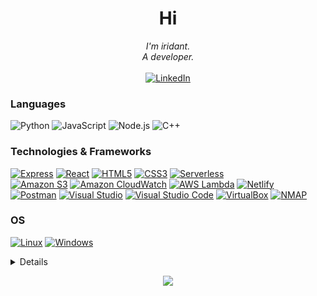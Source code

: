 <h1 align="center">Hi</h1>

<p align="center">
    <i>
        I'm iridant.<br>
        A developer.<br>
    </i><br>
    <a href="https://www.linkedin.com/in/odevie">
        <img src="https://img.shields.io/badge/LinkedIn-blue?style=flat-square&logo=linkedin" alt="LinkedIn">
    </a>

### Languages
![Python](https://img.shields.io/static/v1?style=for-the-badge&message=Python&color=3776AB&logo=Python&logoColor=FFFFFF&label=)
![JavaScript](https://img.shields.io/static/v1?style=for-the-badge&message=JavaScript&color=222222&logo=JavaScript&logoColor=F7DF1E&label=)
![Node.js](https://img.shields.io/static/v1?style=for-the-badge&message=Node.js&color=339933&logo=Node.js&logoColor=FFFFFF&label=)
![C++](https://img.shields.io/static/v1?style=for-the-badge&message=C%2B%2B&color=00599C&logo=C%2B%2B&logoColor=FFFFFF&label=)

### Technologies & Frameworks
[![Express](https://img.shields.io/badge/express.js-black?style=for-the-badge&logo=JavaScript)](https://github.com/iridant)
[![React](https://img.shields.io/static/v1?style=for-the-badge&message=React&color=222222&logo=React&logoColor=61DAFB&label=)](https://github.com/iridant)
[![HTML5](https://img.shields.io/static/v1?style=for-the-badge&message=HTML5&color=E34F26&logo=HTML5&logoColor=FFFFFF&label=)](https://github.com/iridant)
[![CSS3](https://img.shields.io/static/v1?style=for-the-badge&message=CSS&color=1572B6&logo=CSS3&logoColor=FFFFFF&label=)](https://github.com/iridant)
[![Serverless](https://img.shields.io/static/v1?style=for-the-badge&message=Serverless&color=FD5750&logo=Serverless&logoColor=FFFFFF&label=)](https://github.com/iridant)<br>
[![Amazon S3](https://img.shields.io/static/v1?style=for-the-badge&message=AWS+S3&color=569A31&logo=Amazon+S3&logoColor=FFFFFF&label=)](https://github.com/iridant)
[![Amazon CloudWatch](https://img.shields.io/static/v1?style=for-the-badge&message=Amazon+CloudWatch&color=FF4F8B&logo=Amazon+CloudWatch&logoColor=FFFFFF&label=)](https://github.com/iridant)
[![AWS Lambda](https://img.shields.io/static/v1?style=for-the-badge&message=AWS+Lambda&color=222222&logo=AWS+Lambda&logoColor=FF9900&label=)](https://github.com/iridant)
[![Netlify](https://img.shields.io/static/v1?style=for-the-badge&message=Netlify&color=222222&logo=Netlify&logoColor=00C7B7&label=)](https://github.com/iridant)<br>
[![Postman](https://img.shields.io/badge/Postman-FF6C37?style=for-the-badge&logo=postman&logoColor=white)](https://github.com/iridant)
[![Visual Studio](https://img.shields.io/static/v1?style=for-the-badge&message=Visual+Studio&color=5C2D91&logo=Visual+Studio&logoColor=FFFFFF&label=)](https://github.com/iridant)
[![Visual Studio Code](https://img.shields.io/static/v1?style=for-the-badge&message=VSCode&color=007ACC&logo=Visual+Studio+Code&logoColor=FFFFFF&label=)](https://github.com/iridant)
[![VirtualBox](https://img.shields.io/static/v1?style=for-the-badge&message=VirtualBox&color=183A61&logo=VirtualBox&logoColor=FFFFFF&label=)](https://github.com/iridant)
[![NMAP](https://img.shields.io/static/v1?style=for-the-badge&message=nmap&color=1572B6&logo=prdotco&logoColor=FFFFFF&label=)](https://github.com/iridant)

### OS
[![Linux](https://img.shields.io/badge/linux-black?style=for-the-badge&logo=archlinux)](https://github.com/iridant)
[![Windows](https://img.shields.io/badge/Windows-black?style=for-the-badge&logo=Windows)](https://github.com/iridant)

<details>
<p align="center">
  <a href="https://github.com/iridant">
    <img src="http://github-profile-summary-cards.vercel.app/api/cards/profile-details?username=iridant&theme=transparent" />
  </a>
  <a href="https://github.com/iridant">
    <img src="https://github-readme-streak-stats.herokuapp.com/?user=iridant&hide_border=true&card_width=338&theme=transparent" />
  </a>
  <a href="https://github.com/iridant">
    <img src="http://github-profile-summary-cards.vercel.app/api/cards/stats?username=iridant&theme=transparent" />
  </a>
  <a href="https://github.com/iridant">
    <img src="https://github-readme-stats.vercel.app/api/top-langs/?username=iridant&langs_count=10&exclude_repo=&hide=jupyter%20notebook,vim%20script,cmake,makefile,batchfile,emacs%20lisp,css,html&layout=default&card_width=699&hide_border=true&theme=transparent" />
  </a>
</p>
</details>

<p align="center">
  <a href="https://github.com/iridant">
    <img src="https://komarev.com/ghpvc/?username=iridant&color=blue&style=flat)" />
  </a>
</p>

<!--
**iridant/iridant** is a ✨ _special_ ✨ repository because its `README.md` (this file) appears on your GitHub profile.

Here are some ideas to get you started:

- 🔭 I’m currently working on ...
- 🌱 I’m currently learning ...
- 👯 I’m looking to collaborate on ...
- 🤔 I’m looking for help with ...
- 💬 Ask me about ...
- 📫 How to reach me: ...
- 😄 Pronouns: ...
- ⚡ Fun fact: ...
-->
